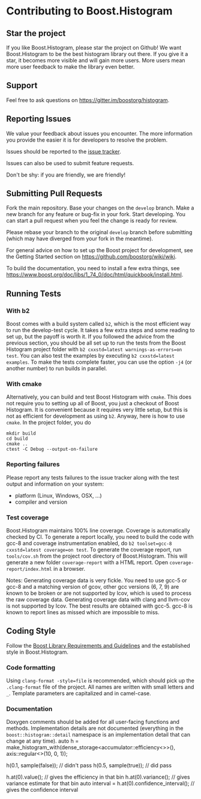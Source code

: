 # Contributing to Boost.Histogram

## Star the project

If you like Boost.Histogram, please star the project on Github! We want Boost.Histogram to be the best histogram library out there. If you give it a star, it becomes more visible and will gain more users. More users mean more user feedback to make the library even better.

## Support

Feel free to ask questions on https://gitter.im/boostorg/histogram.

## Reporting Issues

We value your feedback about issues you encounter. The more information you provide the easier it is for developers to resolve the problem.

Issues should be reported to the [issue tracker](
https://github.com/boostorg/histogram/issues?state=open).

Issues can also be used to submit feature requests.

Don't be shy: if you are friendly, we are friendly!

## Submitting Pull Requests

Fork the main repository. Base your changes on the `develop` branch. Make a new branch for any feature or bug-fix in your fork. Start developing. You can start a pull request when you feel the change is ready for review.

Please rebase your branch to the original `develop` branch before submitting (which may have diverged from your fork in the meantime).

For general advice on how to set up the Boost project for development, see the Getting Started section on
https://github.com/boostorg/wiki/wiki.

To build the documentation, you need to install a few extra things, see
https://www.boost.org/doc/libs/1_74_0/doc/html/quickbook/install.html.

## Running Tests

### With b2

Boost comes with a build system called `b2`, which is the most efficient way to run the develop-test cycle. It takes a few extra steps and some reading to set up, but the payoff is worth it. If you followed the advice from the previous section, you should be all set up to run the tests from the Boost Histogram project folder with `b2 cxxstd=latest warnings-as-errors=on test`. You can also test the examples by executing `b2 cxxstd=latest examples`. To make the tests complete faster, you can use the option `-j4` (or another number) to run builds in parallel.

### With cmake

Alternatively, you can build and test Boost Histogram with `cmake`. This does not require you to setting up all of Boost, you just a checkout of Boost Histogram. It is convenient because it requires very little setup, but this is not as efficient for development as using `b2`. Anyway, here is how to use `cmake`. In the project folder, you do
```
mkdir build
cd build
cmake ..
ctest -C Debug --output-on-failure
```

### Reporting failures

Please report any tests failures to the issue tracker along with the test
output and information on your system:

* platform (Linux, Windows, OSX, ...)
* compiler and version

### Test coverage

Boost.Histogram maintains 100% line coverage. Coverage is automatically checked by CI. To generate a report locally, you need to build the code with gcc-8 and coverage instrumentation enabled, do `b2 toolset=gcc-8 cxxstd=latest coverage=on test`. To generate the coverage report, run `tools/cov.sh` from the project root directory of Boost.Histogram. This will generate a new folder `coverage-report` with a HTML report. Open `coverage-report/index.html` in a browser.

Notes: Generating coverage data is very fickle. You need to use gcc-5 or gcc-8 and a matching version of gcov, other gcc versions (6, 7, 9) are known to be broken or are not supported by lcov, which is used to process the raw coverage data. Generating coverage data with clang and llvm-cov is not supported by lcov. The best results are obtained with gcc-5. gcc-8 is known to report lines as missed which are impossible to miss.

## Coding Style

Follow the [Boost Library Requirements and Guidelines](https://www.boost.org/development/requirements.html) and the established style in Boost.Histogram.

### Code formatting

Using `clang-format -style=file` is recommended, which should pick up the `.clang-format` file of the project. All names are written with small letters and `_`. Template parameters are capitalized and in camel-case.

### Documentation

Doxygen comments should be added for all user-facing functions and methods. Implementation details are not documented (everything in the `boost::histogram::detail` namespace is an implementation detail that can change at any time).
auto h = make_histogram_with(dense_storage<accumulator::efficiency<>>(), axis::regular<>(10, 0, 1));

h(0.1, sample(false)); // didn't pass
h(0.5, sample(true)); // did pass

h.at(0).value(); // gives the efficiency in that bin
h.at(0).variance(); // gives variance estimate for that bin
auto interval = h.at(0).confidence_interval(); // gives the confidence interval

